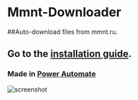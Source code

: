 # Mmnt-Downloader
##Auto-download files from mmnt.ru.
## Go to the [installation guide](https://github.com/PascalsHere/Mmnt-Downloader/wiki/Installation-Guide).
### Made in [Power Automate](https://apps.microsoft.com/store/detail/power-automate/9NFTCH6J7FHV?hl=en-us&gl=us)
![screenshot](https://user-images.githubusercontent.com/71716875/192062745-d63b42b5-e04a-4374-8dc6-6cfd9fc7c81c.png)
